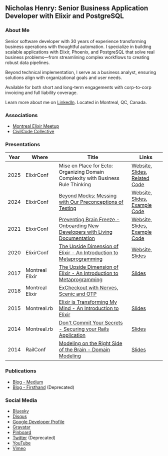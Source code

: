 ## Nicholas Henry: Senior Business Application Developer with Elixir and PostgreSQL

### About Me

Senior software developer with 30 years of experience transforming business operations with thoughtful automation. I specialize in building scalable applications with Elixir, Phoenix, and PostgreSQL that solve real business problems—from streamlining complex workflows to creating robust data pipelines.

Beyond technical implementation, I serve as a business analyst, ensuring solutions align with organizational goals and user needs.

Available for both short and long-term engagements with corp-to-corp invoicing and full liability coverage.

Learn more about me on [LinkedIn](https://www.linkedin.com/in/nicholasjhenry/). Located in Montreal, QC, Canada.

### Associations

- [Montreal Elixir Meetup](https://www.montrealelixir.ca)
- [CivilCode Collective](https://www.civilcode.io)

### Presentations

| Year | Where           | Title                                                                                                                        | Links                                                                                                                                                                                                                                            |
| ---- | --------------- | ---------------------------------------------------------------------------------------------------------------------------- | ------------------------------------------------------------------------------------------------------------------------------------------------------------------------------------------------------------------------------------------------ |
| 2025 | ElixirConf      | Mise en Place for Ecto: Organizing Domain Complexity with Business Rule Thinking                                             | [Website](https://elixirconf.com/talks/mise-en-place-for-ecto/), [Slides](https://speakerdeck.com/nicholasjhenry/mise-en-place-for-ecto), [Related Code](https://github.com/nicholasjhenry/data-modeling-in-ecto)                                                                |
| 2024 | ElixirConf      | [Beyond Mocks: Messing with Our Preconceptions of Testing](https://youtu.be/Qgi1nF6iZS4?si=OUOKB8CmBq_eKPv0)                 | [Website](https://2024.elixirconf.com/#speakers-presenter-nicholas-henry), [Slides](https://speakerdeck.com/nicholasjhenry/beyond-mocks-messing-with-our-preconceptions-of-testing), [Example Code](https://github.com/nicholasjhenry/my-umbrella) |
| 2021 | ElixirConf      | [Preventing Brain Freeze - Onboarding New Developers with Living Documentation](https://www.youtube.com/watch?v=EMWWv6RyqMc) | [Website](https://2021.elixirconf.com/#nicholas-henry), [Slides](https://speakerdeck.com/nicholasjhenry/preventing-brain-freeze-onboarding-new-developers-with-living-documentation), [Example Code](https://github.com/nicholasjhenry/pockets_platform)         |
| 2020 | ElixirConf      | [The Upside Dimension of Elixir - An Introduction to Metaprogramming](https://www.youtube.com/watch?v=EFAgc7YqDP8)           | [Website](https://2020.elixirconf.com/#nicholas-henry), [Slides](https://speakerdeck.com/nicholasjhenry/the-upside-down-dimension-of-elixir-elixirconf)                                                                                                                                                                                           |_
| 2017 | Montreal Elixir | [The Upside Dimension of Elixir - An Introduction to Metaprogramming](https://www.youtube.com/watch?v=xj6yNzcGlEE)           | [Slides](https://speakerdeck.com/nicholasjhenry/the-upside-down-dimension-of-elixir-an-introduction-to-metaprogramming)                                                                                                                     |
| 2018 | Montreal Elixir | [ExCheckout with Nerves, Scenic and OTP](https://www.youtube.com/playlist?list=PLe07JYpYU5F08hA5AyxKQRGzX3POgTBjn)           |                                                                                                                                                                                                                                                  |
| 2015 | Montreal.rb     | [Elixir is Transforming My Mind - An Introduction to Elixir](https://youtu.be/HLO3gP2_06o)                                    | [Slides](https://speakerdeck.com/nicholasjhenry/how-elixir-is-transforming-my-mind)                                                                                                                                                              |
| 2014 | Montreal.rb     | [Don't Commit Your Secrets - Securing your Rails Application](https://youtu.be/npj-7EHYSeI)                                    | [Slides](https://speakerdeck.com/nicholasjhenry/dont-commit-your-secrets)                                                                                                                                                                        |
| 2014 | RailConf        | [Modeling on the Right Side of the Brain - Domain Modeling](https://www.youtube.com/watch?v=ABIvpz50cKU)                     | [Slides](https://speakerdeck.com/nicholasjhenry/modeling-on-the-right-side-of-the-brain)                                                                                                                                                         |

### Publications

- [Blog - Medium](https://medium.com/@nicholasjhenry)
- [Blog - Firsthand](http://blog.firsthand.ca) (Deprecated)

### Social Media

- [Bluesky](https://bsky.app/profile/nicholasjhenry.bsky.social)
- [Disqus](https://disqus.com/by/nicholasjhenry/)
- [Google Developer Profile](https://g.dev/nicholasjhenry)
- [Gravatar](https://en.gravatar.com/nicholasjhenry)
- [Pinboard](https://pinboard.in/u:nicholasjhenry)
- [Twitter](https://twitter.com/nicholasjhenry) (Deprecated)
- [YouTube](https://www.youtube.com/channel/UCNEhwreU783o8dI8B1PH_AQ/playlists?view=1&sort=lad&flow=grid)
- [Vimeo](https://vimeo.com/nicholasjhenry)

<!--
**nicholasjhenry/nicholasjhenry** is a ✨ _special_ ✨ repository because its `README.md` (this file) appears on your GitHub profile.

Here are some ideas to get you started:

- 🔭 I’m currently working on ...
- 🌱 I’m currently learning ...
- 👯 I’m looking to collaborate on ...
- 🤔 I’m looking for help with ...
- 💬 Ask me about ...
- 📫 How to reach me: ...
- 😄 Pronouns: ...
- ⚡ Fun fact: ...
-->
